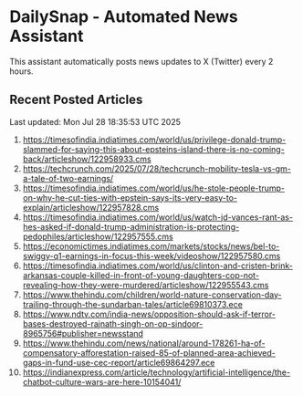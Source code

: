 # DailySnap - Automated News Assistant

This assistant automatically posts news updates to X (Twitter) every 2 hours.

## Recent Posted Articles

Last updated: Mon Jul 28 18:35:53 UTC 2025

1. https://timesofindia.indiatimes.com/world/us/privilege-donald-trump-slammed-for-saying-this-about-epsteins-island-there-is-no-coming-back/articleshow/122958933.cms
2. https://techcrunch.com/2025/07/28/techcrunch-mobility-tesla-vs-gm-a-tale-of-two-earnings/
3. https://timesofindia.indiatimes.com/world/us/he-stole-people-trump-on-why-he-cut-ties-with-epstein-says-its-very-easy-to-explain/articleshow/122957828.cms
4. https://timesofindia.indiatimes.com/world/us/watch-jd-vances-rant-as-hes-asked-if-donald-trump-administration-is-protecting-pedophiles/articleshow/122957555.cms
5. https://economictimes.indiatimes.com/markets/stocks/news/bel-to-swiggy-q1-earnings-in-focus-this-week/videoshow/122957580.cms
6. https://timesofindia.indiatimes.com/world/us/clinton-and-cristen-brink-arkansas-couple-killed-in-front-of-young-daughters-cop-not-revealing-how-they-were-murdered/articleshow/122955543.cms
7. https://www.thehindu.com/children/world-nature-conservation-day-trailing-through-the-sundarban-tales/article69810373.ece
8. https://www.ndtv.com/india-news/opposition-should-ask-if-terror-bases-destroyed-rajnath-singh-on-op-sindoor-8965756#publisher=newsstand
9. https://www.thehindu.com/news/national/around-178261-ha-of-compensatory-afforestation-raised-85-of-planned-area-achieved-gaps-in-fund-use-cec-report/article69864297.ece
10. https://indianexpress.com/article/technology/artificial-intelligence/the-chatbot-culture-wars-are-here-10154041/
